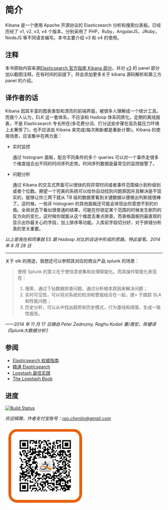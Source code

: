 # 简介

Kibana 是一个使用 Apache 开源协议的 Elasticsearch 分析和搜索仪表板。已经历经了 v1, v2, v3, v4 个版本，分别采用了 PHP，Ruby，AngularJS，JRuby，NodeJS 等不同语言编写。本书主要介绍 v3 和 v4 的使用。

## 注释

本书原始内容来源[Elasticsearch 官方指南 Kibana 部分](http://www.elasticsearch.org/guide/en/kibana/current/index.html)，并对 [v3](http://www.elasticsearch.org/guide/en/kibana/3.0/index.html) 的 panel 部分加以截图注释。在有时间的前提下，将会添加更多关于 kibana 源码解析和第三方 panel 的介绍。

## 译作者的话

Kibana 因其丰富的图表类型和漂亮的前端界面，被很多人理解成一个统计工具。而我个人认为，ELK 这一套体系，不应该和 Hadoop 体系同质化。定期的离线报表，不是 Elasticsearch 专长所在(多花费分词、打分这些步骤在高负载压力环境上太奢侈了)，也不应该由 Kibana 来完成(每次刷新都是重新计算)。Kibana 的使用场景，应该集中在两方面：

* 实时监控

  通过 histogram 面板，配合不同条件的多个 queries 可以对一个事件走很多个维度组合出不同的时间序列走势。时间序列数据是最常见的监控报警了。

* 问题分析

  通过 Kibana 的交互式界面可以很快的将异常时间或者事件范围缩小到秒级别或者个位数。期望一个完美的系统可以给你自动找到问题原因并且解决是不现实的，能够让你三两下就从 TB 级的数据里看到关键数据以便做出判断就很棒了。这时候，一些非 histogram 的其他面板还可能会体现出你意想不到的价值。全局状态下看似很普通的结果，可能在你锁定某个范围的时候发生剧烈的反方向的变化，这时候你就能从这个维度去重点排查。而表格面板则最直观的显示出你最关心的字段，加上排序等功能。入库前字段切分好，对于排错分析真的至关重要。

*以上是我在和同事就 ES 跟 Hadoop 对比的谈话中形成的思路。特此留笔。2014 年 8 月 28 日*

---------------

关于 elk 的用途，我想还可以参照其对应的商业产品 splunk 的场景：

> 使用 Splunk 的意义在于使信息收集和处理智能化。而其操作智能化表现在：
>
> 1. 搜索，通过下钻数据排查问题，通过分析根本原因来解决问题；
> 2. 实时可见性，可以将对系统的检测和警报结合在一起，便> 于跟踪 SLA 和性能问题；
> 3. 历史分析，可以从中找出趋势和历史模式，行为基线和阈值，生成一致性报告。

*——2014 年 11 月 17 日摘自 Peter Zadrozny, Raghu Kodali 著/唐宏，陈健译《Splunk大数据分析》*

## 参阅

* [Elasticsearch 权威指南](http://fuxiaopang.gitbooks.io/learnelasticsearch/)
* [精通 Elasticsearch](http://shgy.gitbooks.io/mastering-elasticsearch/)
* [Logstash 最佳实践](https://www.gitbook.io/book/chenryn/logstash-best-practice)
* [The Logstash Book](http://www.logstashbook.com/)

## 进度

[![Build Status](https://www.gitbook.io/button/status/book/chenryn/kibana-guide-cn)](https://www.gitbook.io/book/chenryn/kibana-guide-cn/activity)

*欢迎捐赠，作者支付宝账号：<rao.chenlin@gmail.com>*

![ercode](v3/img/alipay.png)
